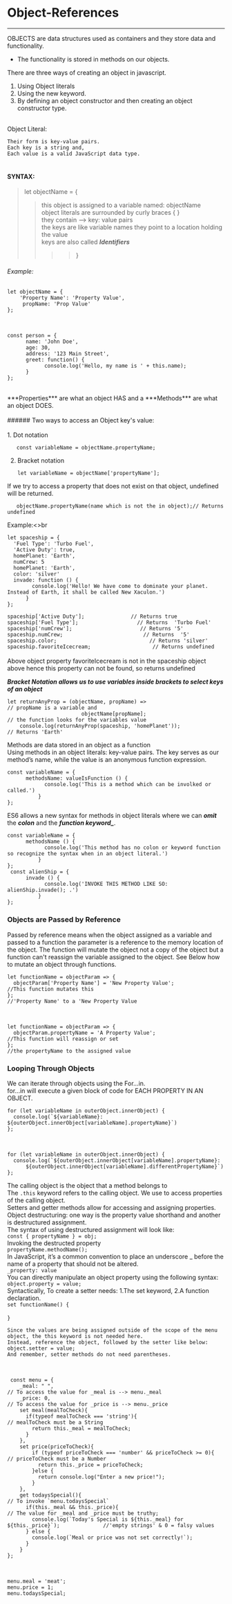 
# Object-References<br>
------
OBJECTS are data structures used as containers and they store data and functionality. <br>
 - The functionality is stored in methods on our objects. <br>

There are three ways of creating an object in javascript.<br>
  1. Using Object literals <br>
  2. Using the new keyword. <br>
  3. By defining an object constructor and then creating an object constructor type. <br>

<br>
Object Literal: <br>
 
`Their form is key-value pairs.` <br>
`Each key is a string and,` <br>
`Each value is a valid JavaScript data type.` <br>
 <br>
#### SYNTAX:
>let objectName = { <br>
>>this object is assigned to a variable named: objectName <br>
>>object literals are surrounded by curly braces { }<br>
>>they contain --> key: value pairs <br>
>>the keys are like variable names they point to a location holding the value <br>
>>keys are also called ***Identifiers***
>>>>} <br>
###### Example:<br>
    let objectName = {
        'Property Name': 'Property Value',
         propName: 'Prop Value'
    };
<br>

    const person = {
          name: 'John Doe',
          age: 30,
          address: '123 Main Street',
          greet: function() {
                console.log('Hello, my name is ' + this.name);
          }
    }; 
<br>
***Properties*** are what an object HAS and a ***Methods*** are what an object DOES.<br>
<br>
###### Two ways to access an Object key's value:<br>
<br>
1. Dot notation<br>
   
       const variableName = objectName.propertyName;
2. Bracket notation<br>

       let variableName = objectName['propertyName'];
 

If we try to access a property that does not exist on that object, undefined will be returned.<br>

       objectName.propertyName(name which is not the in object);// Returns undefined

Example:<>br

    let spaceship = {
      'Fuel Type': 'Turbo Fuel',
      'Active Duty': true,
      homePlanet: 'Earth',
      numCrew: 5
      homePlanet: 'Earth',
      color: 'silver'
      invade: function () { 
            console.log('Hello! We have come to dominate your planet. Instead of Earth, it shall be called New Xaculon.')
          }
    };
    
`spaceship['Active Duty'];               // Returns true`<br>
`spaceship['Fuel Type'];                   // Returns  'Turbo Fuel'`<br>
`spaceship['numCrew'];                      // Returns '5'`<br>
`spaceship.numCrew;                          // Returns  '5'`<br>
`spaceship.color;                              // Returns 'silver'`<br>
`spaceship.favoriteIcecream;                    // Returns undefined`<br>
<br>
Above object property favoriteIcecream is not in the spaceship object above hence this property can not be found, so returns undefined<br>

***Bracket Notation allows us to use variables inside brackets to select keys of an object***<br>

    let returnAnyProp = (objectName, propName) =>                                  // propName is a variable and
                            objectName[propName];                               // the function looks for the variables value
        console.log(returnAnyProp(spaceship, 'homePlanet'));                                 // Returns 'Earth'

Methods are data stored in an object as a function<br>
Using methods in an object literals:  key-value pairs. The key serves as our method’s name, while the value is an anonymous function expression.<br>

    const variableName = {
          methodsName: valueIsFunction () { 
                console.log('This is a method which can be involked or called.')
              }
    };
ES6 allows a new syntax for methods in object literals where we can ***omit*** the ***__colon__*** and the ***__function keyword___***.

    const variableName = {
          methodsName () { 
                console.log('This method has no colon or keyword function so recognize the syntax when in an object literal.')
              }
    };
     const alienShip = {
          invade () { 
                console.log('INVOKE THIS METHOD LIKE SO: alienShip.invade(); .')
              }
    };
### Objects are Passed by Reference

Passed by reference means when the object assigned as a variable and passed to a function the parameter is a reference to the memory location of the object. The function will mutate the object not a copy of the object but a function can't reassign the variable assigned to the object.
See Below how to mutate an object through functions.

    let functionName = objectParam => {
      objectParam['Property Name'] = 'New Property Value';                  //This function mutates this 
    };                                                                        //'Property Name' to a 'New Property Value
<br>

    let functionName = objectParam => {
      objectParam.propertyName = 'A Property Value';                      //This function will reassign or set 
    };                                                                     //the propertyName to the assigned value


### Looping Through Objects<br>
We can iterate through objects using the For...in.<br>
for...in will execute a given block of code for EACH PROPERTY IN AN OBJECT.<br>

    for (let variableName in outerObject.innerObject) {
      console.log(`${variableName}: ${outerObject.innerObject[variableName].propertyName}`)
    };
<br>
    
    for (let variableName in outerObject.innerObject) {
      console.log(`${outerObject.innerObject[variableName].propertyName}: 
          ${outerObject.innerObject[variableName].differentPropertyName}`)
    };



The calling object is the object that a method belongs to<br>
The `.this` keyword refers to the calling object. We use to access properties of the calling object.<br>
Setters and getter methods allow for accessing and assigning properties.<br>
Object destructuring: one way is the property value shorthand and another is destructured assignment.<br>
The syntax of using destructured assignment will look like:<br>
`const { propertyName } = obj;` <br>
Invoking the destructed property<br>
`propertyName.methodName();` <br>
In JavaScript, it’s a common convention to place an underscore _ before the name of a property that should not be altered.<br>
`_property: value` <br>
You can directly manipulate an object property using the following syntax:<br>
`object.property = value;` <br>
Syntactically, To create a setter needs: 1.The set keyword, 2.A function declaration.<br>
`set functionName() {` <br>
<br>
`}`<br>
 
    Since the values are being assigned outside of the scope of the menu object, the this keyword is not needed here.
    Instead, reference the object, followed by the setter like below:
    object.setter = value;
    And remember, setter methods do not need parentheses.
    
<br>

     const menu = { 
        _meal: " ",                                                       // To access the value for _meal is --> menu._meal
        _price: 0,                                                        // To access the value for _price is --> menu._price
        set meal(mealToCheck){                                 
          if(typeof mealToCheck === 'string'){                                   // mealToCheck must be a String
            return this._meal = mealToCheck;
          }
        },
        set price(priceToCheck){
            if (typeof priceToCheck === 'number' && priceToCheck >= 0){          // priceToCheck must be a Number
              return this._price = priceToCheck;
            }else {
              return console.log("Enter a new price!");
            }
        },
        get todaysSpecial(){                                                    // To invoke `menu.todaysSpecial`
          if(this._meal && this._price){                                        // The value for _meal and _price must be truthy; 
            console.log(`Today's Special is ${this._meal} for ${this._price}`);              //'empty strings' & 0 = falsy values
          } else {
            console.log(`Meal or price was not set correctly!`);
          }
        }
    };
<br>

`menu.meal = 'meat';`<br>
`menu.price = 1;`<br>
`menu.todaysSpecial;`<br>










